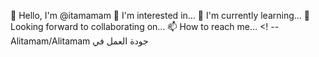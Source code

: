 👋 Hello, I'm @itamamam 👀 I'm interested in... 🌱 I'm currently learning... 💞️ Looking forward to collaborating on... 📫 How to reach me... <! --
 Alitamam/Alitamam جودة العمل في
